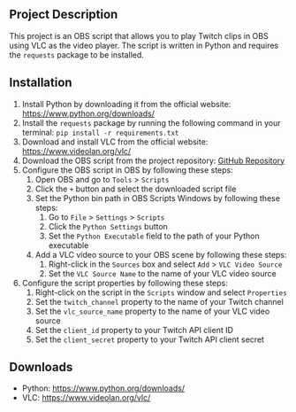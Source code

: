 ## Project Description

This project is an OBS script that allows you to play Twitch clips in OBS using VLC as the video player. The script is written in Python and requires the `requests` package to be installed.

## Installation

1. Install Python by downloading it from the official website: https://www.python.org/downloads/
2. Install the `requests` package by running the following command in your terminal: `pip install -r requirements.txt`
3. Download and install VLC from the official website: https://www.videolan.org/vlc/
4. Download the OBS script from the project repository: [GitHub Repository](https://github.com/username/project)
5. Configure the OBS script in OBS by following these steps:
   1. Open OBS and go to `Tools` > `Scripts`
   2. Click the `+` button and select the downloaded script file
   3. Set the Python bin path in OBS Scripts Windows by following these steps:
      1. Go to `File` > `Settings` > `Scripts`
      2. Click the `Python Settings` button
      3. Set the `Python Executable` field to the path of your Python executable
   4. Add a VLC video source to your OBS scene by following these steps:
      1. Right-click in the `Sources` box and select `Add` > `VLC Video Source`
      2. Set the `VLC Source Name` to the name of your VLC video source
6. Configure the script properties by following these steps:
   1. Right-click on the script in the `Scripts` window and select `Properties`
   2. Set the `twitch_channel` property to the name of your Twitch channel
   3. Set the `vlc_source_name` property to the name of your VLC video source
   4. Set the `client_id` property to your Twitch API client ID
   5. Set the `client_secret` property to your Twitch API client secret

## Downloads

- Python: https://www.python.org/downloads/
- VLC: https://www.videolan.org/vlc/